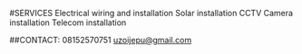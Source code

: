 #SERVICES
Electrical wiring and installation 
Solar installation
CCTV Camera installation
Telecom installation


##CONTACT:
08152570751
uzoijepu@gmail.com
